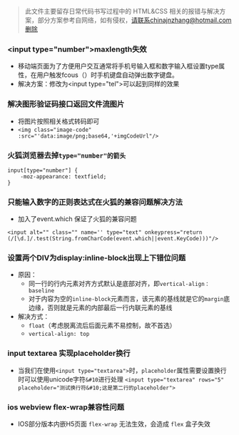 > 此文件主要留存日常代码书写过程中的 HTML&CSS 相关的报错与解决方案，部分方案参考自网络，如有侵权，请联系chinajnzhang@hotmail.com删除

### &lt;input type="number"&gt;maxlength失效
* 移动端页面为了方便用户交互通常将手机号输入框和数字输入框设置type属性，在用户触发fcous（）时手机键盘自动弹出数字键盘。
* 解决方案：修改为&lt;input
type="tel"&gt;可以起到同样的效果

### 解决图形验证码接口返回文件流图片
* 将图片按照相关格式转码即可
* `<img class="image-code" :src="'data:image/png;base64,'+imgCodeUrl"/>`

### 火狐浏览器去掉`type="number"的箭头`

```
input[type="number"] {
    -moz-appearance: textfield;
}
```

### 只能输入数字的正则表达式在火狐的兼容问题解决方法
* 加入了event.which  保证了火狐的兼容问题

```
<input alt="" class="" name='' type="text" onkeypress="return (/[\d.]/.test(String.fromCharCode(event.which||event.KeyCode)))"/>
```

### 设置两个DIV为display:inline-block出现上下错位问题
* 原因：
	* 同一行的行内元素对齐方式默认是底部对齐，即`vertical-align：baseline`
	* 对于内容为空的`inline-block`元素而言，该元素的基线就是它的`margin`底边缘，否则就是元素的内部最后一行内联元素的基线
* 解决方式：
	* `float`（考虑脱离流后后面元素不易控制，故不首选）
	* `vertical-align: top`

### input textarea 实现placeholder换行
* 当我们在使用`<input type="textarea">`时，`placeholder`属性需要设置换行时可以使用unicode字符`&#10`进行处理
`<input type="textarea" rows="5" placeholder="测试换行符&#10;这是第二行的placeholder">`

### ios webview  flex-wrap兼容性问题
* IOS部分版本内嵌H5页面 `flex-wrap` 无法生效，会造成 `flex` 盒子失效